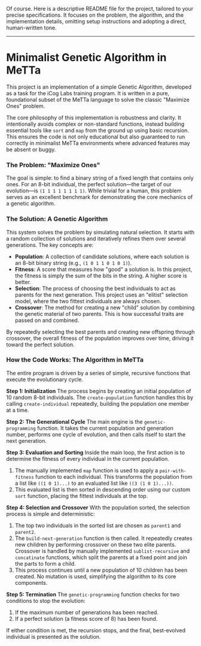 Of course. Here is a descriptive README file for the project, tailored to your precise specifications. It focuses on the problem, the algorithm, and the implementation details, omitting setup instructions and adopting a direct, human-written tone.

---

# Minimalist Genetic Algorithm in MeTTa

This project is an implementation of a simple Genetic Algorithm, developed as a task for the iCog Labs training program. It is written in a pure, foundational subset of the MeTTa language to solve the classic "Maximize Ones" problem.

The core philosophy of this implementation is robustness and clarity. It intentionally avoids complex or non-standard functions, instead building essential tools like `sort` and `map` from the ground up using basic recursion. This ensures the code is not only educational but also guaranteed to run correctly in minimalist MeTTa environments where advanced features may be absent or buggy.

### The Problem: "Maximize Ones"

The goal is simple: to find a binary string of a fixed length that contains only ones. For an 8-bit individual, the perfect solution—the target of our evolution—is `(1 1 1 1 1 1 1 1)`. While trivial for a human, this problem serves as an excellent benchmark for demonstrating the core mechanics of a genetic algorithm.

### The Solution: A Genetic Algorithm

This system solves the problem by simulating natural selection. It starts with a random collection of solutions and iteratively refines them over several generations. The key concepts are:

*   **Population**: A collection of candidate solutions, where each solution is an 8-bit binary string (e.g., `(1 0 1 1 0 1 0 1)`).
*   **Fitness**: A score that measures how "good" a solution is. In this project, the fitness is simply the sum of the bits in the string. A higher score is better.
*   **Selection**: The process of choosing the best individuals to act as parents for the next generation. This project uses an "elitist" selection model, where the two fittest individuals are always chosen.
*   **Crossover**: The method for creating a new "child" solution by combining the genetic material of two parents. This is how successful traits are passed on and combined.

By repeatedly selecting the best parents and creating new offspring through crossover, the overall fitness of the population improves over time, driving it toward the perfect solution.

### How the Code Works: The Algorithm in MeTTa

The entire program is driven by a series of simple, recursive functions that execute the evolutionary cycle.

**Step 1: Initialization**
The process begins by creating an initial population of 10 random 8-bit individuals. The `create-population` function handles this by calling `create-individual` repeatedly, building the population one member at a time.

**Step 2: The Generational Cycle**
The main engine is the `genetic-programming` function. It takes the current population and generation number, performs one cycle of evolution, and then calls itself to start the next generation.

**Step 3: Evaluation and Sorting**
Inside the main loop, the first action is to determine the fitness of every individual in the current population.
1.  The manually implemented `map` function is used to apply a `pair-with-fitness` function to each individual. This transforms the population from a list like `((1 0 1)...)` to an evaluated list like `((3 (1 0 1)...))`.
2.  This evaluated list is then sorted in descending order using our custom `sort` function, placing the fittest individuals at the top.

**Step 4: Selection and Crossover**
With the population sorted, the selection process is simple and deterministic:
1.  The top two individuals in the sorted list are chosen as `parent1` and `parent2`.
2.  The `build-next-generation` function is then called. It repeatedly creates new children by performing crossover on these two elite parents. Crossover is handled by manually implemented `sublist-recursive` and `concatinate` functions, which split the parents at a fixed point and join the parts to form a child.
3.  This process continues until a new population of 10 children has been created. No mutation is used, simplifying the algorithm to its core components.

**Step 5: Termination**
The `genetic-programming` function checks for two conditions to stop the evolution:
1.  If the maximum number of generations has been reached.
2.  If a perfect solution (a fitness score of 8) has been found.

If either condition is met, the recursion stops, and the final, best-evolved individual is presented as the solution.